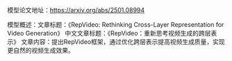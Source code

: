 模型论文地址：https://arxiv.org/abs/2501.08994

模型概述：文章标题：《RepVideo: Rethinking Cross-Layer Representation for Video Generation》
中文文章标题：《RepVideo：重新思考视频生成的跨层表示》
文章内容：提出RepVideo框架，通过优化跨层表示提高视频生成质量，实现更自然的视频生成效果。
